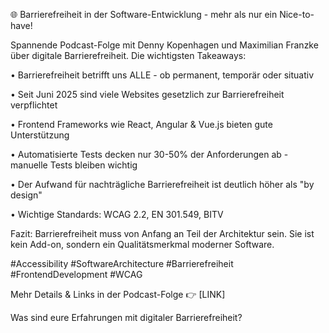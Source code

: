 🌐 Barrierefreiheit in der Software-Entwicklung - mehr als nur ein Nice-to-have!

Spannende Podcast-Folge mit Denny Kopenhagen und Maximilian Franzke über digitale Barrierefreiheit. Die wichtigsten Takeaways:

• Barrierefreiheit betrifft uns ALLE - ob permanent, temporär oder situativ

• Seit Juni 2025 sind viele Websites gesetzlich zur Barrierefreiheit verpflichtet 

• Frontend Frameworks wie React, Angular & Vue.js bieten gute Unterstützung

• Automatisierte Tests decken nur 30-50% der Anforderungen ab - manuelle Tests bleiben wichtig

• Der Aufwand für nachträgliche Barrierefreiheit ist deutlich höher als "by design"

• Wichtige Standards: WCAG 2.2, EN 301.549, BITV

Fazit: Barrierefreiheit muss von Anfang an Teil der Architektur sein. Sie ist kein Add-on, sondern ein Qualitätsmerkmal moderner Software.

#Accessibility #SoftwareArchitecture #Barrierefreiheit #FrontendDevelopment #WCAG

Mehr Details & Links in der Podcast-Folge 👉 [LINK]

Was sind eure Erfahrungen mit digitaler Barrierefreiheit?